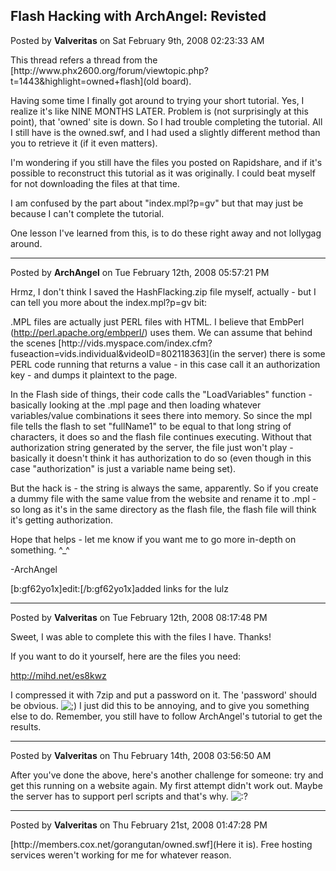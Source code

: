 ## Flash Hacking with ArchAngel: Revisted
Posted by **Valveritas** on Sat February 9th, 2008 02:23:33 AM

This thread refers a thread from the [http&#58;//www&#46;phx2600&#46;org/forum/viewtopic&#46;php?t=1443&amp;highlight=owned+flash](old board).

Having some time I finally got around to trying your short tutorial.  Yes, I realize it's like NINE MONTHS LATER.  Problem is (not surprisingly at this point), that 'owned' site is down.  So I had trouble completing the tutorial.  All I still have is the owned.swf, and I had used a slightly different method than you to retrieve it (if it even matters).

I'm wondering if you still have the files you posted on Rapidshare, and if it's possible to reconstruct this tutorial as it was originally.   I could beat myself for not downloading the files at that time.

I am confused by the part about &quot;index.mpl?p=gv&quot; but that may just be because I can't complete the tutorial.  

One lesson I've learned from this, is to do these right away and not lollygag around.

--------------------------------------------------------------------------------

Posted by **ArchAngel** on Tue February 12th, 2008 05:57:21 PM

Hrmz, I don't think I saved the HashFlacking.zip file myself, actually - but I can tell you more about the index.mpl?p=gv bit:

.MPL files are actually just PERL files with HTML. I believe that EmbPerl (<!-- m --><a class="postlink" href="http://perl.apache.org/embperl/">http://perl.apache.org/embperl/</a><!-- m -->) uses them. We can assume that behind the scenes [http&#58;//vids&#46;myspace&#46;com/index&#46;cfm?fuseaction=vids&#46;individual&amp;videoID=802118363](in the server) there is some PERL code running that returns a value - in this case call it an authorization key - and dumps it plaintext to the page.

In the Flash side of things, their code calls the &quot;LoadVariables&quot; function - basically looking at the .mpl page and then loading whatever variables/value combinations it sees there into memory. So since the mpl file tells the flash to set &quot;fullName1&quot; to be equal to that long string of characters, it does so and the flash file continues executing. Without that authorization string generated by the server, the file just won't play - basically it doesn't think it has authorization to do so (even though in this case &quot;authorization&quot; is just a variable name being set).

But the hack is - the string is always the same, apparently. So if you create a dummy file with the same value from the website and rename it to .mpl - so long as it's in the same directory as the flash file, the flash file will think it's getting authorization.

Hope that helps - let me know if you want me to go more in-depth on something. ^_^

-ArchAngel

[b:gf62yo1x]edit:[/b:gf62yo1x]added links for the lulz

--------------------------------------------------------------------------------

Posted by **Valveritas** on Tue February 12th, 2008 08:17:48 PM

Sweet, I was able to complete this with the files I have. Thanks!  

If you want to do it yourself, here are the files you need:
<!-- m --><a class="postlink" href="http://mihd.net/es8kwz">http://mihd.net/es8kwz</a><!-- m -->

I compressed it with 7zip and put a password on it.  The 'password' should be obvious.   <!-- s;) --><img src="{SMILIES_PATH}/icon_e_wink.gif" alt=";)" title="Wink" /><!-- s;) -->   I just did this to be annoying, and to give you something else to do.  Remember, you still have to follow ArchAngel's tutorial to get the results.

--------------------------------------------------------------------------------

Posted by **Valveritas** on Thu February 14th, 2008 03:56:50 AM

After you've done the above, here's another challenge for someone: try and get this running on a website again.  My first attempt didn't work out.   Maybe the server has to support perl scripts and that's why.   <!-- s:? --><img src="{SMILIES_PATH}/icon_e_confused.gif" alt=":?" title="Confused" /><!-- s:? -->

--------------------------------------------------------------------------------

Posted by **Valveritas** on Thu February 21st, 2008 01:47:28 PM

[http&#58;//members&#46;cox&#46;net/gorangutan/owned&#46;swf](Here it is).  Free hosting services weren't working for me for whatever reason.

